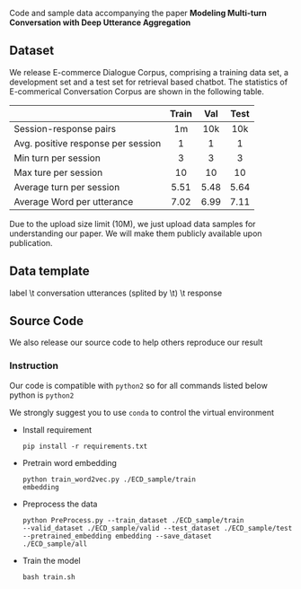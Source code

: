 Code and sample data accompanying the paper **Modeling Multi-turn Conversation with Deep Utterance Aggregation**

## Dataset
We release E-commerce Dialogue Corpus, comprising a training data set, a development set and a test set for retrieval based chatbot. The statistics of E-commerical Conversation Corpus are shown in the following table. 

|      |Train|Val| Test         | 
| ------------- |:-------------:|:-------------:|:-------------:|
| Session-response pairs  | 1m|10k| 10k |
| Avg. positive response per session|1|1|1|  
| Min turn per session|3|3|3| 
| Max ture per session|10|10|10| 
| Average turn per session|5.51|5.48|5.64
| Average Word per utterance|7.02|6.99|7.11

Due to the upload size limit (10M), we just upload data samples for understanding our paper. We will make them publicly available upon publication.

## Data template
label \t conversation utterances (splited by \t) \t response

## Source Code
We also release our source code to help others reproduce our result

### Instruction 
Our code is compatible with <code>python2</code> so for all commands listed below python is <code>python2</code>

We strongly suggest you to use <code>conda</code> to control the virtual environment

* Install requirement

    <code>pip install -r requirements.txt</code>

* Pretrain word embedding

    <code>python train_word2vec.py ./ECD_sample/train embedding</code>

* Preprocess the data

    <code>python PreProcess.py --train_dataset ./ECD_sample/train --valid_dataset ./ECD_sample/valid --test_dataset ./ECD_sample/test --pretrained_embedding embedding --save_dataset ./ECD_sample/all</code>

* Train the model

    <code>bash train.sh</code>
